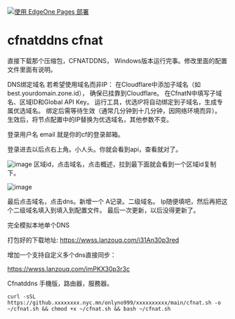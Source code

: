 
[![使用 EdgeOne Pages 部署](https://cdnstatic.tencentcs.com/edgeone/pages/deploy.svg) ](https://edgeone.ai/pages/new?=https://github.com/onlyno999/cfnatddns.git )


# cfnatddns cfnat


直接下载那个压缩包，CFNATDDNS， Windows版本运行完事。修改里面的配置文件里面有说明。

DNS绑定域名
若希望使用域名而非IP：
在Cloudflare中添加子域名（如best.yourdomain.zone.id），
确保已挂靠到Cloudflare。
在CfnatN中填写子域名、区域ID和Global API Key。
运行工具，优选IP将自动绑定到子域名，生成专属优选域名。
绑定后需等待生效（通常几分钟到十几分钟，因网络环境而异）。
生效后，将节点配置中的IP替换为优选域名，其他参数不变。

登录用户名 email 就是你的cf的登录邮箱。

登录进去以后点右上角。小人头。你就会看到api，查看就对了。

![image](https://raw.githubusercontent.com/onlyno999/cfnatddns/refs/heads/main/Screenshot_2025-07-14-00-33-42-874_anddea.youtube.jpg)
区域id，点击域名，点击概述，拉到最下面就会看到一个区域id复制下。


![image](https://raw.githubusercontent.com/onlyno999/cfnatddns/refs/heads/main/Screenshot_2025-07-14-00-33-33-687_anddea.youtube.jpg)

最后点击域名，点击dns。新增一个 A记录。二级域名。 Ip随便填吧，然后再把这个二级域名填入到填入到配置文件。
最后一次更新，以后没得更新了。




完全模拟本地单个DNS

打包好的下载地址:
https://wwss.lanzouq.com/i31An30p3red


增加一个支持自定义多个dns直接同步：

https://wwss.lanzouq.com/imPKX30p3r3c





 Cfnatddns 手機版，路由器，服務器。

```
curl -sSL https://github.xxxxxxxx.nyc.mn/onlyno999/xxxxxxxxxx/main/cfnat.sh -o ~/cfnat.sh && chmod +x ~/cfnat.sh && bash ~/cfnat.sh
```
